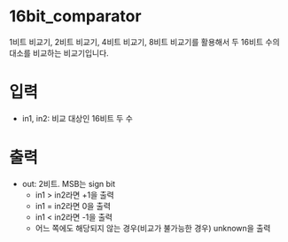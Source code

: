 # 16bit_comparator
1비트 비교기,  2비트 비교기,  4비트 비교기,  8비트 비교기를 활용해서 두 16비트 수의 대소를 비교하는 비교기입니다.

# 입력
- in1, in2: 비교 대상인 16비트 두 수

# 출력
- out: 2비트. MSB는 sign bit
  - in1 > in2라면 +1을 출력 
  - in1 = in2라면 0을 출력
  - in1 < in2라면 -1을 출력
  - 어느 쪽에도 해당되지 않는 경우(비교가 불가능한 경우) unknown을 출력
